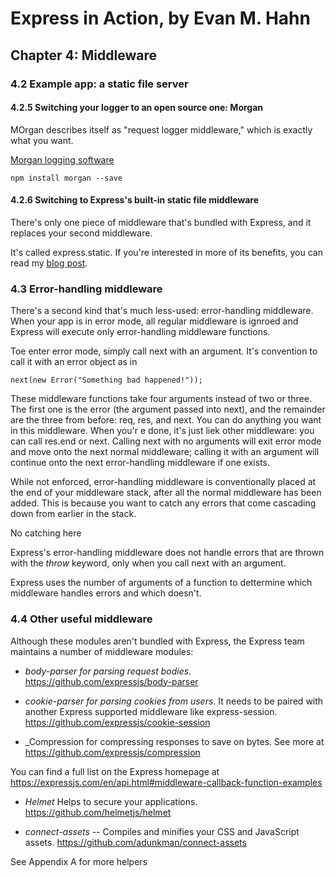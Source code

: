 # Express in Action, by Evan M. Hahn
## Chapter 4: Middleware
### 4.2 Example app: a static file server
#### 4.2.5 Switching your logger to an open source one: Morgan

MOrgan describes itself as "request logger middleware," which is exactly what you want.

[Morgan logging software](https://github.com/expressjs/morgan)

```
npm install morgan --save
```

#### 4.2.6 Switching to Express's built-in static file middleware

There's only one piece of middleware that's bundled with Express, 
and it replaces your second middleware.

It's called express.static. If you're interested in more of its benefits,
you can read my [blog post](http://evanhahn.com/express-dot-static-deep-dive).

### 4.3 Error-handling middleware

There's a second kind that's much less-used: error-handling middleware. When your
app is in error mode, all regular middleware is ignroed and Express will execute
only error-handling middleware functions.

Toe enter error mode, simply call next with an argument. It's convention to call it
with an error object as in 

```
next(new Error("Something bad happened!"));
```

These middleware functions take four arguments instead of two or three. The first
one is the error (the argument passed into next), and the remainder are the three 
from before: req, res, and next. You can do anything you want in this middleware.
When you'r e done, it's just liek other middleware: you can call res.end or next.
Calling next with no arguments will exit error mode and move onto the next normal
middleware; calling it with an argument will continue onto the next error-handling
middleware if one exists.

While not enforced, error-handling middleware is conventionally placed at the end
of your middleware stack, after all the normal middleware has been added. This is
because you want to catch any errors that come cascading down from earlier in the
stack.

No catching here

Express's error-handling middleware does not handle errors that are thrown with the
_throw_ keyword, only when you call next with an argument.

Express uses the number of arguments of a function to dettermine which middleware
handles errors and which doesn't.

### 4.4 Other useful middleware

Although these modules aren't bundled with Express, the Express team maintains a number
of middleware modules:

* _body-parser for parsing request bodies_. https://github.com/expressjs/body-parser

* _cookie-parser for parsing cookies from users_. It needs to be paired with another 
Express supported middleware like express-session. https://github.com/expressjs/cookie-session

* _Compression for compressing responses to save on bytes. See more at https://github.com/expressjs/compression

You can find a full list on the Express homepage at https://expressjs.com/en/api.html#middleware-callback-function-examples

* _Helmet_ Helps to secure your applications. https://github.com/helmetjs/helmet

* _connect-assets_ -- Compiles and minifies your CSS and JavaScript assets. https://github.com/adunkman/connect-assets

See Appendix A for more helpers

